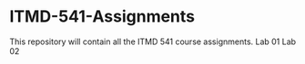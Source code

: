 # ITMD-541-Assignments
This repository will contain all the ITMD 541 course assignments.
Lab 01
Lab 02
